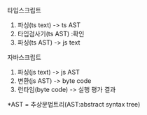 
타입스크립트
1. 파싱(ts text) -> ts AST
2. 타입검사기(ts AST) :확인
3. 파싱(ts AST) -> js text

자바스크립트

1. 파싱(js text) -> js AST
2. 변환(js AST) -> byte code
3. 런타임(byte code) -> 실행 평가 결과

*AST = 추상문법트리(AST:abstract syntax tree) 





